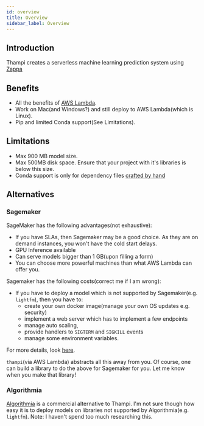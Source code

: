 ```yaml
---
id: overview
title: Overview
sidebar_label: Overview
---
```


## Introduction
Thampi creates a serverless machine learning prediction system using [Zappa](https://github.com/Miserlou/Zappa) 

## Benefits
* All the benefits of [AWS Lambda](https://aws.amazon.com/lambda/).
* Work on Mac(and Windows?) and still deploy to AWS Lambda(which is Linux).
* Pip and limited Conda support(See Limitations).

## Limitations
* Max 900 MB model size.
* Max 500MB disk space. Ensure that your project with it's libraries is below this size. 
* Conda support is only for dependency files [crafted by hand](https://conda.io/docs/user-guide/tasks/manage-environments.html#create-env-file-manually)


## Alternatives
### Sagemaker
SageMaker has the following advantages(not exhaustive):
- If you have SLAs, then Sagemaker may be a good choice. As they are on demand instances, you won't have the cold start delays.
- GPU Inference available
- Can serve models bigger than 1 GB(upon filling a form)
- You can choose more powerful machines than what AWS Lambda can offer you.

Sagemaker has the following costs(correct me if I am wrong):
* If you have to deploy a model which is not supported by Sagemaker(e.g. `lightfm`), then you have to:
    * create your own docker image(manage your own OS updates e.g. security)
    * implement a web server which has to implement a few endpoints
    * manage auto scaling,
    * provide handlers to `SIGTERM` and `SIGKILL` events
    * manage some environment variables.

For more details, look [here](https://docs.aws.amazon.com/sagemaker/latest/dg/your-algorithms-inference-code.html).
 
`thampi`(via AWS Lambda) abstracts all this away from you. Of course, one can build a library to do the above for Sagemaker for you. Let me know when you make that library!


### Algorithmia

[Algorithmia](https://algorithmia.com/) is a commercial alternative to Thampi. I'm not sure though how easy it is to deploy models on libraries not supported by Algorithmia(e.g. `lightfm`). Note: I haven't spend too much researching this.